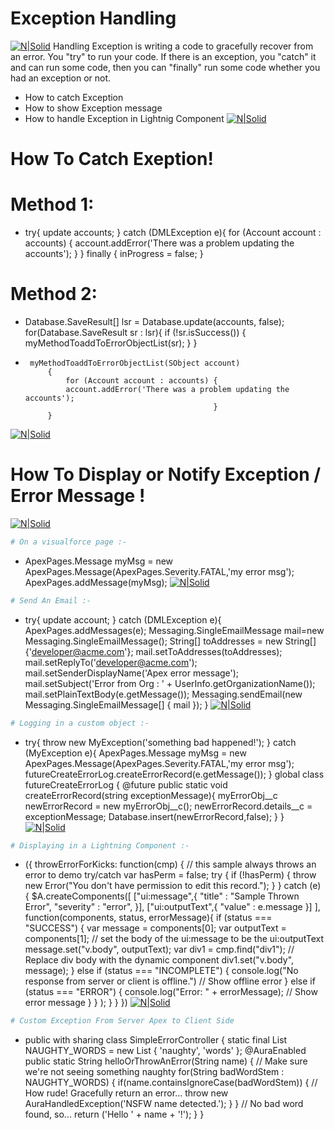 # Exception Handling

[![N|Solid](https://cldup.com/dTxpPi9lDf.thumb.png)](https://nodesource.com/products/nsolid)
Handling Exception is writing a code to gracefully recover from an error. 
	You "try" to run your code. If there is an exception, you "catch" it and can run some code, then you can "finally" run some code whether you had an exception or not.

  - How to catch Exception
  - How to show Exception message
  - How to handle Exception in Lightnig Component
 [![N|Solid](https://cldup.com/dTxpPi9lDf.thumb.png)](https://nodesource.com/products/nsolid)

# How To Catch Exeption!
# Method 1:
  - try{
			 update accounts;
			} catch (DMLException e){
			 for (Account account : accounts) {
				  account.addError('There was a problem updating the accounts');
			 }
			} finally {
			 inProgress = false;
			}

# Method 2:
 -   Database.SaveResult[] lsr = Database.update(accounts, false); 
            			for(Database.SaveResult sr : lsr){ 
            			if (!sr.isSuccess()) { 
            				myMethodToaddToErrorObjectList(sr);
            			}
			} 
 -      myMethodToaddToErrorObjectList(SObject account)
			{
				for (Account account : accounts) {
				account.addError('There was a problem updating the accounts');
												 }		
			}
[![N|Solid](https://cldup.com/dTxpPi9lDf.thumb.png)](https://nodesource.com/products/nsolid)
# How To Display or Notify Exception  / Error Message !
[![N|Solid](https://cldup.com/dTxpPi9lDf.thumb.png)](https://nodesource.com/products/nsolid)
```sh
# On a visualforce page :-
```
-  ApexPages.Message myMsg = new ApexPages.Message(ApexPages.Severity.FATAL,'my error msg');
			ApexPages.addMessage(myMsg);
[![N|Solid](https://cldup.com/dTxpPi9lDf.thumb.png)](https://nodesource.com/products/nsolid)
```sh
# Send An Email :-
```
-  try{
			 update account;
			} catch (DMLException e){
			 ApexPages.addMessages(e);
			 Messaging.SingleEmailMessage mail=new Messaging.SingleEmailMessage();
			 String[] toAddresses = new String[] {'developer@acme.com'};
			 mail.setToAddresses(toAddresses);
			 mail.setReplyTo('developer@acme.com');
			 mail.setSenderDisplayName('Apex error message');
			 mail.setSubject('Error from Org : ' + UserInfo.getOrganizationName());
			 mail.setPlainTextBody(e.getMessage());
			 Messaging.sendEmail(new Messaging.SingleEmailMessage[] { mail });
			}
[![N|Solid](https://cldup.com/dTxpPi9lDf.thumb.png)](https://nodesource.com/products/nsolid)
```sh
# Logging in a custom object :-
```
-   try{
			 throw new MyException('something bad happened!');
			} catch (MyException e){
			 ApexPages.Message myMsg = new ApexPages.Message(ApexPages.Severity.FATAL,'my error msg');
			 futureCreateErrorLog.createErrorRecord(e.getMessage());
			}
			global class futureCreateErrorLog {
			 @future
			 public static void createErrorRecord(string exceptionMessage){
				 myErrorObj__c newErrorRecord = new myErrorObj__c();
				 newErrorRecord.details__c = exceptionMessage;
				 Database.insert(newErrorRecord,false);
			 }
			}
[![N|Solid](https://cldup.com/dTxpPi9lDf.thumb.png)](https://nodesource.com/products/nsolid)
```sh
# Displaying in a Lightning Component :-
```
- ({
			throwErrorForKicks: function(cmp) {
				// this sample always throws an error to demo try/catch
				var hasPerm = false;
				try {
					if (!hasPerm) {
						throw new Error("You don't have permission to edit this record.");
					}
				}
				catch (e) {
					$A.createComponents([
						["ui:message",{
							"title" : "Sample Thrown Error",
							"severity" : "error",
						}],
						["ui:outputText",{
							"value" : e.message
						}]
						],
						function(components, status, errorMessage){
							if (status === "SUCCESS") {
								var message = components[0];
								var outputText = components[1];
								// set the body of the ui:message to be the ui:outputText
								message.set("v.body", outputText);
								var div1 = cmp.find("div1");
								// Replace div body with the dynamic component
								div1.set("v.body", message);
							}
							else if (status === "INCOMPLETE") {
								console.log("No response from server or client is offline.")
								// Show offline error
							}
							else if (status === "ERROR") {
								console.log("Error: " + errorMessage);
								// Show error message
							}
						}
					);
				}
			}
			})
[![N|Solid](https://cldup.com/dTxpPi9lDf.thumb.png)](https://nodesource.com/products/nsolid)
```sh
# Custom Exception From Server Apex to Client Side
```
-  public with sharing class SimpleErrorController {
			static final List<String> NAUGHTY_WORDS = new List<String> {
				'naughty',
				'words'
			};
			@AuraEnabled
			public static String helloOrThrowAnError(String name) {
				// Make sure we're not seeing something naughty
				for(String badWordStem : NAUGHTY_WORDS) {
					if(name.containsIgnoreCase(badWordStem)) {
						// How rude! Gracefully return an error...
						throw new AuraHandledException('NSFW name detected.');
					}
				}
				// No bad word found, so...
				return ('Hello ' + name + '!');
			}
			}
